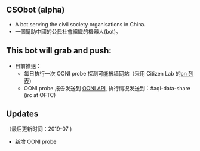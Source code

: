 ## CSObot (alpha)

- A bot serving the civil society organisations in China.
- 一個幫助中國的公民社會組織的機器人(bot)。

## This bot will grab and push:  
- 目前推送：
	- 每日执行一次 OONI probe 探测可能被墙网站（采用 Citizen Lab 的[cn 列表](https://github.com/citizenlab/test-lists/blob/master/lists/cn.csv)）
	- OONI probe 报告发送到 [OONI API](https://api.ooni.io), 执行情况发送到：#aqi-data-share (irc at OFTC)

## Updates
（最后更新时间：2019-07 )
- 新增 OONI probe
